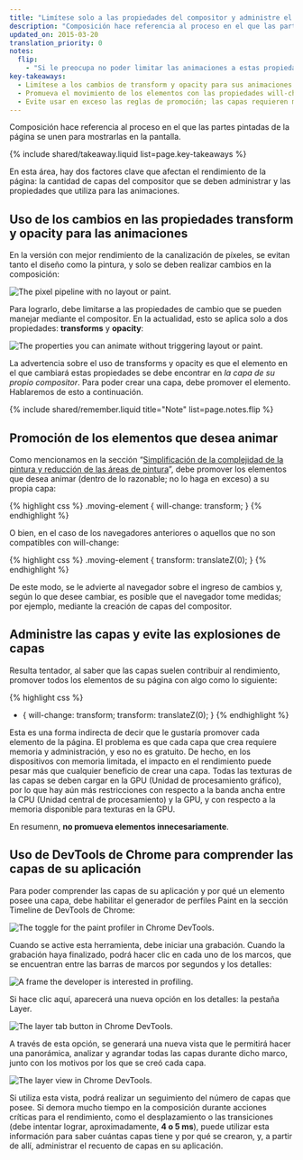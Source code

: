 ```yaml
---
title: "Limítese solo a las propiedades del compositor y administre el recuento de capas"
description: "Composición hace referencia al proceso en el que las partes pintadas de la página se unen para mostrarlas en la pantalla."
updated_on: 2015-03-20
translation_priority: 0
notes:
  flip:
    - "Si le preocupa no poder limitar las animaciones a estas propiedades, consulte el<a href='http://aerotwist.com/blog/flip-your-animations'>principio FLIP (Primero, Último, Invertir, Reproducir)</a>, que puede ayudarlo a reasignar las animaciones a los cambios de las propiedades transforms y opacity desde propiedades más costosas."
key-takeaways:
  - Limítese a los cambios de transform y opacity para sus animaciones.
  - Promueva el movimiento de los elementos con las propiedades will-change o translateZ.
  - Evite usar en exceso las reglas de promoción; las capas requieren memoria y administración.
---
```

<p class="intro">
  Composición hace referencia al proceso en el que las partes pintadas de la página se unen para mostrarlas en la pantalla.
</p>

{% include shared/takeaway.liquid list=page.key-takeaways %}

En esta área, hay dos factores clave que afectan el rendimiento de la página: la cantidad de capas del compositor que se deben administrar y las propiedades que utiliza para las animaciones.

## Uso de los cambios en las propiedades transform y opacity para las animaciones
En la versión con mejor rendimiento de la canalización de píxeles, se evitan tanto el diseño como la pintura, y solo se deben realizar cambios en la composición:

<img src="images/stick-to-compositor-only-properties-and-manage-layer-count/frame-no-layout-paint.jpg" class="g--centered" alt="The pixel pipeline with no layout or paint.">

Para lograrlo, debe limitarse a las propiedades de cambio que se pueden manejar mediante el compositor. En la actualidad, esto se aplica solo a dos propiedades: **transforms** y **opacity**:

<img src="images/stick-to-compositor-only-properties-and-manage-layer-count/safe-properties.jpg" class="g--centered" alt="The properties you can animate without triggering layout or paint.">

La advertencia sobre el uso de transforms y opacity es que el elemento en el que cambiará estas propiedades se debe encontrar en _la capa de su propio compositor_. Para poder crear una capa, debe promover el elemento. Hablaremos de esto a continuación.

{% include shared/remember.liquid title="Note" list=page.notes.flip %}

## Promoción de los elementos que desea animar

Como mencionamos en la sección “[Simplificación de la complejidad de la pintura y reducción de las áreas de pintura](simplify-paint-complexity-and-reduce-paint-areas)”, debe promover los elementos que desea animar (dentro de lo razonable; no lo haga en exceso) a su propia capa:

{% highlight css %}
.moving-element {
  will-change: transform;
}
{% endhighlight %}

O bien, en el caso de los navegadores anteriores o aquellos que no son compatibles con will-change:

{% highlight css %}
.moving-element {
  transform: translateZ(0);
}
{% endhighlight %}

De este modo, se le advierte al navegador sobre el ingreso de cambios y, según lo que desee cambiar, es posible que el navegador tome medidas; por ejemplo, mediante la creación de capas del compositor.

## Administre las capas y evite las explosiones de capas

Resulta tentador, al saber que las capas suelen contribuir al rendimiento, promover todos los elementos de su página con algo como lo siguiente:

{% highlight css %}
* {
  will-change: transform;
  transform: translateZ(0);
}
{% endhighlight %}

Esta es una forma indirecta de decir que le gustaría promover cada elemento de la página. El problema es que cada capa que crea requiere memoria y administración, y eso no es gratuito. De hecho, en los dispositivos con memoria limitada, el impacto en el rendimiento puede pesar más que cualquier beneficio de crear una capa. Todas las texturas de las capas se deben cargar en la GPU (Unidad de procesamiento gráfico), por lo que hay aún más restricciones con respecto a la banda ancha entre la CPU (Unidad central de procesamiento) y la GPU, y con respecto a la memoria disponible para texturas en la GPU.

En resumenn, **no promueva elementos innecesariamente**.

## Uso de DevTools de Chrome para comprender las capas de su aplicación

Para poder comprender las capas de su aplicación y por qué un elemento posee una capa, debe habilitar el generador de perfiles Paint en la sección Timeline de DevTools de Chrome:

<img src="images/stick-to-compositor-only-properties-and-manage-layer-count/paint-profiler.jpg" class="g--centered" alt="The toggle for the paint profiler in Chrome DevTools.">

Cuando se active esta herramienta, debe iniciar una grabación. Cuando la grabación haya finalizado, podrá hacer clic en cada uno de los marcos, que se encuentran entre las barras de marcos por segundos y los detalles:

<img src="images/stick-to-compositor-only-properties-and-manage-layer-count/frame-of-interest.jpg" class="g--centered" alt="A frame the developer is interested in profiling.">

Si hace clic aquí, aparecerá una nueva opción en los detalles: la pestaña Layer.

<img src="images/stick-to-compositor-only-properties-and-manage-layer-count/layer-tab.jpg" class="g--centered" alt="The layer tab button in Chrome DevTools.">

A través de esta opción, se generará una nueva vista que le permitirá hacer una panorámica, analizar y agrandar todas las capas durante dicho marco, junto con los motivos por los que se creó cada capa.

<img src="images/stick-to-compositor-only-properties-and-manage-layer-count/layer-view.jpg" class="g--centered" alt="The layer view in Chrome DevTools.">

Si utiliza esta vista, podrá realizar un seguimiento del número de capas que posee. Si demora mucho tiempo en la composición durante acciones críticas para el rendimiento, como el desplazamiento o las transiciones (debe intentar lograr, aproximadamente, **4 o 5 ms**), puede utilizar esta información para saber cuántas capas tiene y por qué se crearon, y, a partir de allí, administrar el recuento de capas en su aplicación.


